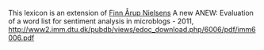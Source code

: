 



This lexicon is an extension of [Finn Årup Nielsens](https://github.com/fnielsen/afinn)
A new ANEW: Evaluation of a word list for sentiment analysis in microblogs - 2011,
http://www2.imm.dtu.dk/pubdb/views/edoc_download.php/6006/pdf/imm6006.pdf

